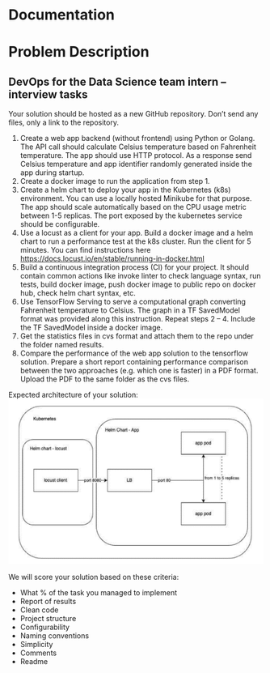 # Documentation

# Problem Description
## DevOps for the Data Science team intern – interview tasks  
Your solution should be hosted as a new GitHub repository. Don’t send any files, only a link to
the repository.  
1. Create a web app backend (without frontend) using Python or Golang. The API call
should calculate Celsius temperature based on Fahrenheit temperature. The app should
use HTTP protocol. As a response send Celsius temperature and app identifier randomly
generated inside the app during startup.
2. Create a docker image to run the application from step 1.
3. Create a helm chart to deploy your app in the Kubernetes (k8s) environment. You can
use a locally hosted Minikube for that purpose. The app should scale automatically
based on the CPU usage metric between 1-5 replicas. The port exposed by the
kubernetes service should be configurable.
4. Use a locust as a client for your app. Build a docker image and a helm chart to run a
performance test at the k8s cluster. Run the client for 5 minutes. You can find
instructions here https://docs.locust.io/en/stable/running-in-docker.html
5. Build a continuous integration process (CI) for your project. It should contain common
actions like invoke linter to check language syntax, run tests, build docker image, push
docker image to public repo on docker hub, check helm chart syntax, etc.
6. Use TensorFlow Serving to serve a computational graph converting Fahrenheit
temperature to Celsius. The graph in a TF SavedModel format was provided along this
instruction. Repeat steps 2 – 4. Include the TF SavedModel inside a docker image.
7. Get the statistics files in cvs format and attach them to the repo under the folder named
results.
8. Compare the performance of the web app solution to the tensorflow solution. Prepare a
short report containing performance comparison between the two approaches (e.g.
which one is faster) in a PDF format. Upload the PDF to the same folder as the cvs files.

Expected architecture of your solution:
![architecture-diagram.png](/README_stuff/architecture-diagram.png)

We will score your solution based on these criteria:
- What % of the task you managed to implement
- Report of results
- Clean code
- Project structure
- Configurability
- Naming conventions
- Simplicity
- Comments
- Readme
